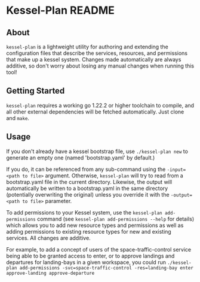 # Kessel-Plan README

## About
`kessel-plan` is a lightweight utility for authoring and extending the configuration files that describe the services, resources, and permissions that make up a kessel system. Changes made automatically are always additive, so don't worry about losing any manual changes when running this tool!

## Getting Started
`kessel-plan` requires a working go 1.22.2 or higher toolchain to compile, and all other external dependencies will be fetched automatically. Just clone and `make`.

## Usage
If you don't already have a kessel bootstrap file, use `./kessel-plan new` to generate an empty one (named 'bootstrap.yaml' by default.)

If you do, it can be referenced from any sub-command using the `-input=<path to file>` argument. Otherwise, `kessel-plan` will try to read from a bootstrap.yaml file in the current directory. Likewise, the output will automatically be written to a bootstrap.yaml in the same directory (potentially overwriting the original) unless you override it with the `-output=<path to file>` parameter.

To add permissions to your Kessel system, use the `kessel-plan add-permissions` command (see `kessel-plan add-permissions --help` for details) which allows you to add new resource types and permissions as well as adding permissions to existing resource types for new and existing services. All changes are additive.

For example, to add a concept of users of the space-traffic-control service being able to be granted access to enter, or to approve landings and departures for landing-bays in a given workspace, you could run `./kessel-plan add-permissions -svc=space-traffic-control -res=landing-bay enter approve-landing approve-departure`